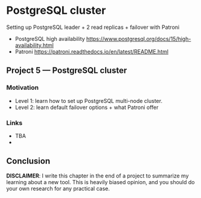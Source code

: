 # PostgreSQL cluster

Setting up PostgreSQL leader + 2 read replicas + failover with Patroni

- PostgreSQL high availability https://www.postgresql.org/docs/15/high-availability.html
- Patroni https://patroni.readthedocs.io/en/latest/README.html 

## Project 5 — PostgreSQL cluster 

### Motivation

- Level 1: learn how to set up PostgreSQL multi-node cluster.
- Level 2: learn default failover options + what Patroni offer

### Links

- TBA
- 
## Conclusion

**DISCLAIMER**: I write this chapter in the end of a project to summarize my learning about a new tool. This is heavily
biased opinion, and you should do your own research for any practical case.
